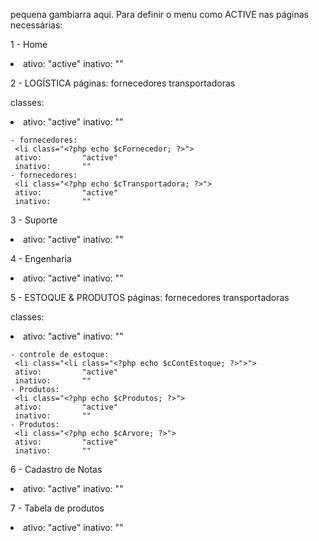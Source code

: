 pequena gambiarra aqui.
Para definir o menu como ACTIVE nas páginas necessárias:



1 - Home
<li class="<?php echo $cHhome; ?>">	
ativo: 		"active"
inativo:	""

2 - LOGÍSTICA
páginas:
	fornecedores
	transportadoras

classes:
    <li class="treeview <?php echo $cLogistica; ?>">
ativo:		"active"
inativo:	""

	- fornecedores:
	 <li class="<?php echo $cFornecedor; ?>">
	 ativo:			"active"
	 inativo:		""
	- fornecedores:
	 <li class="<?php echo $cTransportadora; ?>">
	 ativo:			"active"
	 inativo:		""

3 - Suporte
<li class="<?php echo $cSuporte; ?>">	
ativo: 		"active"
inativo:	""

4 - Engenharia
<li class="<?php echo $cEngenharia; ?>">	
ativo: 		"active"
inativo:	""

5 - ESTOQUE & PRODUTOS
páginas:
	fornecedores
	transportadoras

classes:
    <li class="treeview <?php echo $cEstoque; ?>">
ativo:		"active"
inativo:	""

	- controle de estoque:
	 <li class="<li class="<?php echo $cContEstoque; ?>">">
	 ativo:			"active"
	 inativo:		""
	- Produtos:
	 <li class="<?php echo $cProdutos; ?>">
	 ativo:			"active"
	 inativo:		""
	- Produtos:
	 <li class="<?php echo $cArvore; ?>">
	 ativo:			"active"
	 inativo:		""

6 - Cadastro de Notas
<li class="<?php echo $cNotas; ?>">	
ativo: 		"active"
inativo:	""	 

7 - Tabela de produtos
<li class="<?php echo $cTabela; ?>">	
ativo: 		"active"
inativo:	""	 
